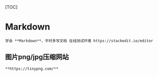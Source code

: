 [TOC]

Markdown
========
	学会 **Markdown**，平时多写文档 在线测试环境 https://stackedit.io/editor

图片png/jpg压缩网站  
------------------
	**https://tinypng.com/**

